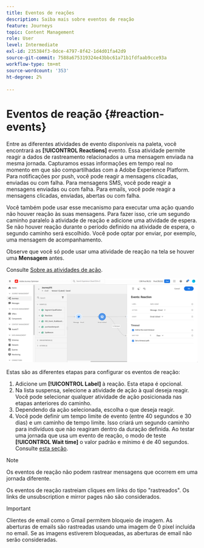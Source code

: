 ```yaml
---
title: Eventos de reações
description: Saiba mais sobre eventos de reação
feature: Journeys
topic: Content Management
role: User
level: Intermediate
exl-id: 235384f3-0dce-4797-8f42-1d4d01fa42d9
source-git-commit: 7588a675319324e43bbc61a71b1fdfaab9cce93a
workflow-type: tm+mt
source-wordcount: '353'
ht-degree: 2%

---
```


# Eventos de reação {#reaction-events}

Entre as diferentes atividades de evento disponíveis na paleta, você encontrará as **[!UICONTROL Reactions]** evento. Essa atividade permite reagir a dados de rastreamento relacionados a uma mensagem enviada na mesma jornada. Capturamos essas informações em tempo real no momento em que são compartilhadas com a Adobe Experience Platform. Para notificações por push, você pode reagir a mensagens clicadas, enviadas ou com falha. Para mensagens SMS, você pode reagir a mensagens enviadas ou com falha. Para emails, você pode reagir a mensagens clicadas, enviadas, abertas ou com falha.

Você também pode usar esse mecanismo para executar uma ação quando não houver reação às suas mensagens. Para fazer isso, crie um segundo caminho paralelo à atividade de reação e adicione uma atividade de espera. Se não houver reação durante o período definido na atividade de espera, o segundo caminho será escolhido. Você pode optar por enviar, por exemplo, uma mensagem de acompanhamento.

Observe que você só pode usar uma atividade de reação na tela se houver uma **Mensagem** antes.

Consulte [Sobre as atividades de ação](../building-journeys/about-journey-activities.md#action-activities).

![](../assets/journey45.png)

Estas são as diferentes etapas para configurar os eventos de reação:

1. Adicione um **[!UICONTROL Label]** à reação. Esta etapa é opcional.
1. Na lista suspensa, selecione a atividade de ação à qual deseja reagir. Você pode selecionar qualquer atividade de ação posicionada nas etapas anteriores do caminho.
1. Dependendo da ação selecionada, escolha o que deseja reagir.
1. Você pode definir um tempo limite de evento (entre 40 segundos e 30 dias) e um caminho de tempo limite. Isso criará um segundo caminho para indivíduos que não reagiram dentro da duração definida. Ao testar uma jornada que usa um evento de reação, o modo de teste **[!UICONTROL Wait time]** o valor padrão e mínimo é de 40 segundos. Consulte [esta seção](../building-journeys/testing-the-journey.md).

>[!NOTE]
>
>
>Os eventos de reação não podem rastrear mensagens que ocorrem em uma jornada diferente.
>
>Os eventos de reação rastreiam cliques em links do tipo &quot;rastreados&quot;. Os links de unsubscription e mirror pages não são considerados.

>[!IMPORTANT]
>
>Clientes de email como o Gmail permitem bloqueio de imagem. As aberturas de emails são rastreadas usando uma imagem de 0 pixel incluída no email. Se as imagens estiverem bloqueadas, as aberturas de email não serão consideradas.
